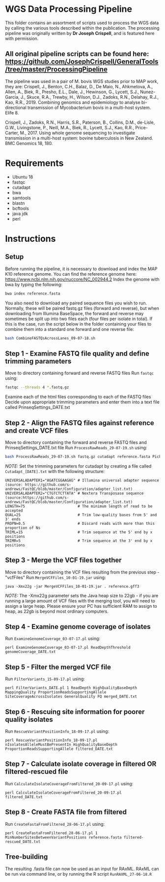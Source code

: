# WGS Data Processing Pipeline
This folder contains an assortment of scripts used to process the WGS data by calling the various tools described within the publication.
The processing pipeline was originally written by **Dr Joseph Crispell**, and is featured here with permission. 

## All original pipeline scripts can be found here: https://github.com/JosephCrispell/GeneralTools/tree/master/ProcessingPipeline

The pipeline was used in a pair of M. bovis WGS studies prior to MAP work, they are:
Crispell, J., Benton, C.H., Balaz, D., De Maio, N., Ahkmetova, A., Allen, A., Biek, R., Presho, E.L., Dale, J., Hewinson, G., Lycett, S.J., Nunez-Garcia, J., Skuce, R.A., 
Trewby, H., Wilson, D.J., Zadoks, R.N., Delahay, R.J., Kao, R.R., 2019. Combining genomics and epidemiology to analyse bi-directional transmission of Mycobacterium bovis in a multi-host system. Elife 8.

Crispell, J., Zadoks, R.N., Harris, S.R., Paterson, B., Collins, D.M., de-Lisle, G.W., Livingstone, P., Neill, M.A., Biek, R., Lycett, S.J., Kao, R.R., 
Price-Carter, M., 2017. Using whole genome sequencing to investigate transmission in a multi-host system: bovine tuberculosis in New Zealand. BMC Genomics 18, 180.
 
# Requirements
- Ubuntu 18
- fastqc
- cutadapt
- bwa
- samtools
- blastn
- bcftools
- java jdk
- perl

# Instructions

## Setup
Before running the pipeline, it is necessary to download and index the MAP K10 reference genome. You can find the reference genome here: https://www.ncbi.nlm.nih.gov/nuccore/NC_002944.2
Index the genome with bwa by typing the following:

``` bash
bwa index reference.fasta
```

You also need to download any paired sequence files you wish to run. Normally, these will be paired fastq.gz files (forward and reverse), but when downloading from Illumina BaseSpace,
the forward and reverse may sometimes be split up into two files each (four files per isolate in total). If this is the case, run the script below in the folder containing your files 
to combine them into a standard one forward and one reverse file:

``` bash
bash CombineFASTQsAcrossLanes_09-07-18.sh
```  

 ## Step 1 - Examine FASTQ file quality and define trimming parameters

Move to directory containing forward and reverse FASTQ files
Run `fastqc` using:
``` bash
fastqc --threads 4 *.fastq.gz
```

Examine each of the html files corresponding to each of the FASTQ files
Decide upon appropriate trimming parameters and enter them into a text file 
called PrinseqSettings_DATE.txt

## Step 2 - Align the FASTQ files against reference and create VCF files
Move to directory containing the forward and reverse FASTQ files and PrinseqSettings_DATE.txt file
Run `ProcessRawReads_29-07-19.sh` using:
``` bash
bash ProcessRawReads_29-07-19.sh fastq.gz cutadapt reference.fasta PickRandomReadsFromSAM_13-07-17.pl ExamineBlastOutput_13-07-17.pl
```
*NOTE:* Set the trimming parameters for cutadapt by creating a file called `Cutadapt_[DATE].txt` with the following structure:
```
UNIVERSALADAPTER1="AGATCGGAAGAG" # Illumina universal adapter sequence (source: https://github.com/s-andrews/FastQC/blob/master/Configuration/adapter_list.txt)
UNIVERSALADAPTER2="CTGTCTCTTATA" # Nextera Transposase sequence (source:https://github.com/s-andrews/FastQC/blob/master/Configuration/adapter_list.txt)
LENGTH=75                        # The minimum length of read to be accepted
QUAL=25                          # Trim low-quality bases from 5' and 3' ends
PROPN=0.5                        # Discard reads with more than this proportion of Ns
TRIML=15                         # Trim sequence at the 5' end by x positions
TRIMR=5                          # Trim sequence at the 3' end by x positions
```

## Step 3 - Merge the VCF files together
Move to directory containing the VCF files resulting from the previous step - "vcfFiles"
Run `MergeVCFFiles_10-01-19.jar` using:
```
java -Xmx22g -jar MergeVCFFiles_10-01-19.jar . reference.gff3
```

*NOTE:* The -Xmx22g parameter sets the Java heap size to 22gb - if you are running a large amount of VCF files with the merging tool, you will need to assign a large heap.
Please ensure your PC has sufficient RAM to assign to heap, as 22gb is beyond most ordinary computers.  

## Step 4 - Examine genome coverage of isolates
Run `ExamineGenomeCoverage_03-07-17.pl` using:
```
perl ExamineGenomeCoverage_03-07-17.pl ReadDepthThreshold genomeCoverage_DATE.txt
```

## Step 5 - Filter the merged VCF file
Run `FilterVariants_15-09-17.pl` using:
```
perl FilterVariants_DATE.pl 1 ReadDepth HighQualityBaseDepth MappingQuality ProportionReadsSupportingAllele SiteCoverageAcrossIsolates GeneralQuality FQ merged_DATE.txt
```

## Step 6 - Rescuing site information for poorer quality isolates
Run `RescueVariantPositionInfo_18-09-17.pl` using:
```
perl RescueVariantPositionInfo_18-09-17.pl nIsolatesAlleleMustBePresentIn HighQualityBaseDepth ProportionReadsSupportingAllele filtered_DATE.txt
```

## Step 7 - Calculate isolate coverage in filtered OR filtered-rescued file
Run `CalculateIsolateCoverageFromFiltered_20-09-17.pl` using:
```
perl CalculateIsolateCoverageFromFiltered_20-09-17.pl filtered_DATE.txt
```

## Step 8 - Create FASTA file from filtered
Run `CreateFastaFromFiltered_28-06-17.pl` using:
```
perl CreateFastaFromFiltered_28-06-17.pl 1 MinNumberSitesBetweenVariantPositions reference.fasta filtered-rescued_DATE.txt
```

## Tree-building
The resulting .fasta file can now be used as an input for RAxML. RAxML can be run via command line, or by running the R script `RunRAXML_27-06-18.R` 